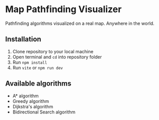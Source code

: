 <h1>Map Pathfinding Visualizer</h1>
<p>Pathfinding algorithms visualized on a real map. Anywhere in the world.</p>

## Installation
1. Clone repository to your local machine
2. Open terminal and `cd` into repository folder
3. Run `npm install`
4. Run `vite` or `npm run dev`

## Available algorithms 
- A* algorithm
- Greedy algorithm
- Dijkstra's algorithm
- Bidirectional Search algorithm
